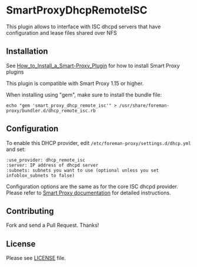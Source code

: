 # SmartProxyDhcpRemoteISC

This plugin allows to interface with ISC dhcpd servers that have configuration and lease files shared over NFS

## Installation

See [How_to_Install_a_Smart-Proxy_Plugin](http://projects.theforeman.org/projects/foreman/wiki/How_to_Install_a_Smart-Proxy_Plugin)
for how to install Smart Proxy plugins

This plugin is compatible with Smart Proxy 1.15 or higher.

When installing using "gem", make sure to install the bundle file:

    echo "gem 'smart_proxy_dhcp_remote_isc'" > /usr/share/foreman-proxy/bundler.d/dhcp_remote_isc.rb

## Configuration

To enable this DHCP provider, edit `/etc/foreman-proxy/settings.d/dhcp.yml` and set:

    :use_provider: dhcp_remote_isc
    :server: IP address of dhcpd server
    :subnets: subnets you want to use (optional unless you set infoblox_subnets to false)

Configuration options are the same as for the core ISC dhcpd provider. Please refer to [Smart Proxy documentation](https://theforeman.org/manuals/1.14/index.html#4.3.4DHCP) for detailed instructions.

## Contributing

Fork and send a Pull Request. Thanks!

## License

Please see [LICENSE](LICENSE) file.
